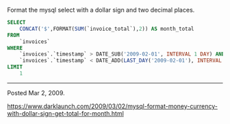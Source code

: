 Format the mysql select with a dollar sign and two decimal places.

```sql
SELECT
    CONCAT('$',FORMAT(SUM(`invoice_total`),2)) AS month_total
FROM
    `invoices`
WHERE
    `invoices`.`timestamp` > DATE_SUB('2009-02-01', INTERVAL 1 DAY) AND
    `invoices`.`timestamp` < DATE_ADD(LAST_DAY('2009-02-01'), INTERVAL 1 DAY)
LIMIT
    1
```

---

Posted Mar 2, 2009.

https://www.darklaunch.com/2009/03/02/mysql-format-money-currency-with-dollar-sign-get-total-for-month.html